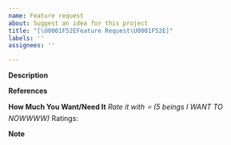 ```yaml
---
name: Feature request
about: Suggest an idea for this project
title: "[\U0001F52EFeature Request\U0001F52E]"
labels: ''
assignees: ''

---
```


**Description**

**References**

**How Much You Want/Need It**
*Rate it with ⭐ (5 beings I WANT TO NOWWWW)*
Ratings: 

**Note**
